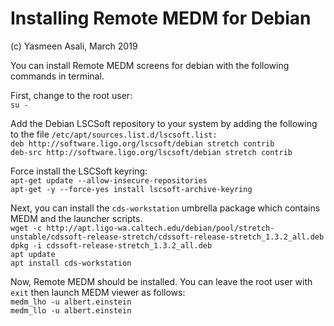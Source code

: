 # Installing Remote MEDM for Debian 

(c) Yasmeen Asali, March 2019

You can install Remote MEDM screens for debian with the following commands in terminal.<br>

First, change to the root user:<br>
	`su -`<br>

Add the Debian LSCSoft repository to your system by adding the following to the file `/etc/apt/sources.list.d/lscsoft.list:`<br>
		`deb http://software.ligo.org/lscsoft/debian stretch contrib`<br>
		`deb-src http://software.ligo.org/lscsoft/debian stretch contrib`<br>

Force install the LSCSoft keyring:<br>
	`apt-get update --allow-insecure-repositories`<br>
	`apt-get -y --force-yes install lscsoft-archive-keyring`<br>

Next, you can install the `cds-workstation` umbrella package which contains MEDM and the launcher scripts. <br>
	`wget -c http://apt.ligo-wa.caltech.edu/debian/pool/stretch-unstable/cdssoft-release-stretch/cdssoft-release-stretch_1.3.2_all.deb`<br>
	`dpkg -i cdssoft-release-stretch_1.3.2_all.deb` <br>
	`apt update`<br>
	`apt install cds-workstation`<br>

Now, Remote MEDM should be installed. You can leave the root user with `exit` then launch MEDM viewer as follows:<br>
	`medm_lho -u albert.einstein`<br>
	`medm_llo -u albert.einstein`<br>
 

